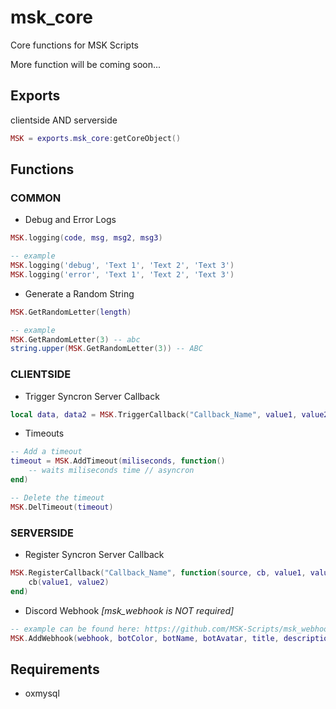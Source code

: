 # msk_core
Core functions for MSK Scripts

More function will be coming soon...

## Exports
clientside AND serverside
```lua
MSK = exports.msk_core:getCoreObject()
```

## Functions
### COMMON
* Debug and Error Logs
```lua
MSK.logging(code, msg, msg2, msg3)

-- example
MSK.logging('debug', 'Text 1', 'Text 2', 'Text 3')
MSK.logging('error', 'Text 1', 'Text 2', 'Text 3')
```
* Generate a Random String 
```lua
MSK.GetRandomLetter(length)

-- example
MSK.GetRandomLetter(3) -- abc
string.upper(MSK.GetRandomLetter(3)) -- ABC
```
### CLIENTSIDE
* Trigger Syncron Server Callback
```lua
local data, data2 = MSK.TriggerCallback("Callback_Name", value1, value2, ...)
```
* Timeouts
```lua
-- Add a timeout
timeout = MSK.AddTimeout(miliseconds, function()
    -- waits miliseconds time // asyncron
end)

-- Delete the timeout
MSK.DelTimeout(timeout)
```
### SERVERSIDE
* Register Syncron Server Callback
```lua
MSK.RegisterCallback("Callback_Name", function(source, cb, value1, value2)
    cb(value1, value2)
end)
```
* Discord Webhook *[msk_webhook is NOT required]*
```lua
-- example can be found here: https://github.com/MSK-Scripts/msk_webhook
MSK.AddWebhook(webhook, botColor, botName, botAvatar, title, description, fields, footer, time)
```

## Requirements
* oxmysql